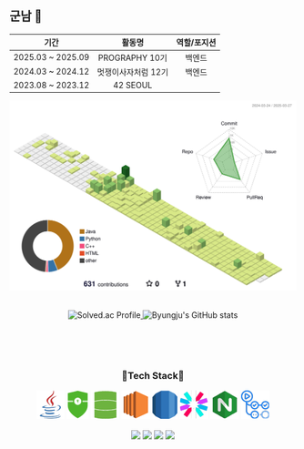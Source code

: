## 군남  👋

<!--
**GoToBILL/GoToBill** is a ✨ _special_ ✨ repository because its `README.md` (this file) appears on your GitHub profile.

Here are some ideas to get you started:

- 🔭 I’m currently working on ...
- 🌱 I’m currently learning ...
- 👯 I’m looking to collaborate on ...
- 🤔 I’m looking for help with ...
- 💬 Ask me about ...
- 📫 How to reach me: ...
- 😄 Pronouns: ...
- ⚡ Fun fact: ...
-->
<!--
<div align="center">
<img src="https://capsule-render.vercel.app/api?type=venom&color=gradient&customColorList=3,2,2,5,30)&height=300&section=header&text=byungju's%20Github&fontSize=90&fontColor=000000" />
</div>
<br><br>
-->

| 기간         | 활동명             | 역할/포지션      |
|:--------------:|:--------------------:|:------------------:|
|2025.03 ~ 2025.09| PROGRAPHY   10기| 백엔드|
| 2024.03 ~ 2024.12 | 멋쟁이사자처럼 12기       |   백엔드 |
|2023.08 ~ 2023.12|42 SEOUL||

![](./profile-3d-contrib/profile-green-animate.svg)
<br><br>
<div align="center">
  <a href="https://solved.ac/wnqudwn/">
    <img src="http://mazassumnida.wtf/api/v2/generate_badge?boj=wnqudwn" alt="Solved.ac Profile" style="display: inline-block;"/>
  </a>
  <img src="https://github-readme-stats.vercel.app/api?username=gotobill&show_icons=true&theme=radical" alt="Byungju's GitHub stats" style="display: inline-block;"/>
</div>
<!--![](./profile-3d-contrib/profile-night-rainbow.svg)-->

<br><br><br>
<h3 align="center">🔧Tech Stack🔧</h3>
<div align="center">
  <img src="https://raw.githubusercontent.com/ydmins/YdMinS/main/icons/java.png" alt="java" height="50px"/>
  <img src="https://raw.githubusercontent.com/ydmins/YdMinS/main/icons/spring-security.png" alt="spring security" height="50px"/>
  <img src="https://raw.githubusercontent.com/ydmins/YdMinS/main/icons/spring-data-jpa.png" alt="spring data jpa" height="50px"/>
  <img src="https://raw.githubusercontent.com/ydmins/YdMinS/main/icons/aws-ec2.png" alt="aws ec2" height="50px"/>
  <img src="https://raw.githubusercontent.com/ydmins/YdMinS/main/icons/aws-rds.png" alt="aws rds" height="50px"/>
  <img src="https://raw.githubusercontent.com/ydmins/YdMinS/main/icons/jwt.png" alt="jwt" height="50px"/>
  <img src="https://raw.githubusercontent.com/ydmins/YdMinS/main/icons/nginx.png" alt="nginx" height="50px"/>
  <img src="https://raw.githubusercontent.com/ydmins/YdMinS/main/icons/github-actions.png" alt="github actions" height="50px"/>
</div>
<br>
<div align="center">
  <img src="https://img.shields.io/badge/Spring-6DB33F?style=for-the-badge&logo=Spring&logoColor=white">
  <img src="https://img.shields.io/badge/Docker-2496ED?style=for-the-badge&logo=Docker&logoColor=white">
  <img src="https://img.shields.io/badge/mysql-4479A1?style=for-the-badge&logo=mysql&logoColor=white">
  <img src="https://img.shields.io/badge/python-3776AB?style=for-the-badge&logo=python&logoColor=white">
</div>
